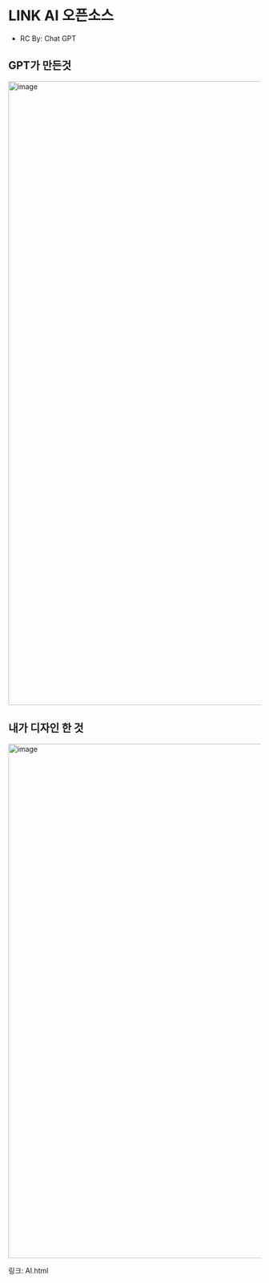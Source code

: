 # LINK AI 오픈소스
   - RC By: Chat GPT


## GPT가 만든것

<img width="2529" height="1244" alt="image" src="https://github.com/user-attachments/assets/b1d58c59-9edc-4b94-b457-7e82f130d804" />

## 내가 디자인 한 것
<img width="2544" height="1026" alt="image" src="https://github.com/user-attachments/assets/52e64e05-cddf-4784-ac31-67648634a986" />


링크: AI.html
